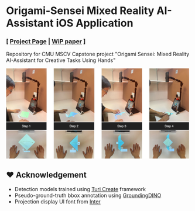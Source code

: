 # Origami-Sensei Mixed Reality AI-Assistant iOS Application
### [ [Project Page](https://mscvprojects.ri.cmu.edu/f23team15/) |   [WiP paper](https://dl.acm.org/doi/abs/10.1145/3563703.3596625) ]

Repository for CMU MSCV Capstone project "Origami Sensei: Mixed Reality AI-Assistant for Creative Tasks Using Hands"

<img src="imgs/instruction_demo.jpg" width="500px"/>


## :hearts: Acknowledgement
* Detection models trained using [Turi Create](https://github.com/apple/turicreate) framework
* Pseudo-ground-truth bbox annotation using [GroundingDINO](https://github.com/IDEA-Research/GroundingDINO/tree/main)
* Projection display UI font from [Inter](https://github.com/rsms/inter)
